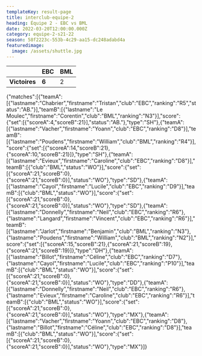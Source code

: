 ```yaml
---
templateKey: result-page
title: interclub-equipe-2
heading: Équipe 2 - EBC vs BML
date: 2022-03-20T12:00:00.000Z
category: equipe-2-s21-22
season: 58f2223c-553b-4c29-aa15-dc248adabd4a
featuredimage:
  image: /assets/shuttle.jpg
---
```

|               | EBC   | BML |
| ------------- | ----- | --- |
| **Victoires** | **6** | 2   |

<scoreboard>{"matches":[{"teamA":[{"lastname":"Chabrier","firstname":"Tristan","club":"EBC","ranking":"R5","status":"AB."}],"teamB":[{"lastname":"Le Moulec","firstname":"Corentin","club":"BML","ranking":"N3"}],"score":{"set":[{"scoreA":4,"scoreB":21}],"status":"AB."},"type":"SH"},{"teamA":[{"lastname":"Vacher","firstname":"Yoann","club":"EBC","ranking":"D8"}],"teamB":[{"lastname":"Poudens","firstname":"William","club":"BML","ranking":"R4"}],"score":{"set":[{"scoreA":14,"scoreB":21},{"scoreA":10,"scoreB":21}]},"type":"SH"},{"teamA":[{"lastname":"Evieux","firstname":"Caroline","club":"EBC","ranking":"D8"}],"teamB":[{"club":"BML","status":"WO"}],"score":{"set":[{"scoreA":21,"scoreB":0},{"scoreA":21,"scoreB":0}],"status":"WO"},"type":"SD"},{"teamA":[{"lastname":"Cayol","firstname":"Lucile","club":"EBC","ranking":"D9"}],"teamB":[{"club":"BML","status":"WO"}],"score":{"set":[{"scoreA":21,"scoreB":0},{"scoreA":21,"scoreB":0}],"status":"WO"},"type":"SD"},{"teamA":[{"lastname":"Donnelly","firstname":"Neil","club":"EBC","ranking":"R6"},{"lastname":"Langard","firstname":"Vincent","club":"EBC","ranking":"R6"}],"teamB":[{"lastname":"Jarlot","firstname":"Benjamin","club":"BML","ranking":"N3"},{"lastname":"Poudens","firstname":"William","club":"BML","ranking":"N2"}],"score":{"set":[{"scoreA":15,"scoreB":21},{"scoreA":21,"scoreB":19},{"scoreA":21,"scoreB":19}]},"type":"DH"},{"teamA":[{"lastname":"Billot","firstname":"Céline","club":"EBC","ranking":"D7"},{"lastname":"Cayol","firstname":"Lucile","club":"EBC","ranking":"P10"}],"teamB":[{"club":"BML","status":"WO"}],"score":{"set":[{"scoreA":21,"scoreB":0},{"scoreA":21,"scoreB":0}],"status":"WO"},"type":"DD"},{"teamA":[{"lastname":"Donnelly","firstname":"Neil","club":"EBC","ranking":"R6"},{"lastname":"Evieux","firstname":"Caroline","club":"EBC","ranking":"R6"}],"teamB":[{"club":"BML","status":"WO"}],"score":{"set":[{"scoreA":21,"scoreB":0},{"scoreA":21,"scoreB":0}],"status":"WO"},"type":"MX"},{"teamA":[{"lastname":"Vacher","firstname":"Yoann","club":"EBC","ranking":"D8"},{"lastname":"Billot","firstname":"Céline","club":"EBC","ranking":"D8"}],"teamB":[{"club":"BML","status":"WO"}],"score":{"set":[{"scoreA":21,"scoreB":0},{"scoreA":21,"scoreB":0}],"status":"WO"},"type":"MX"}]}</scoreboard>